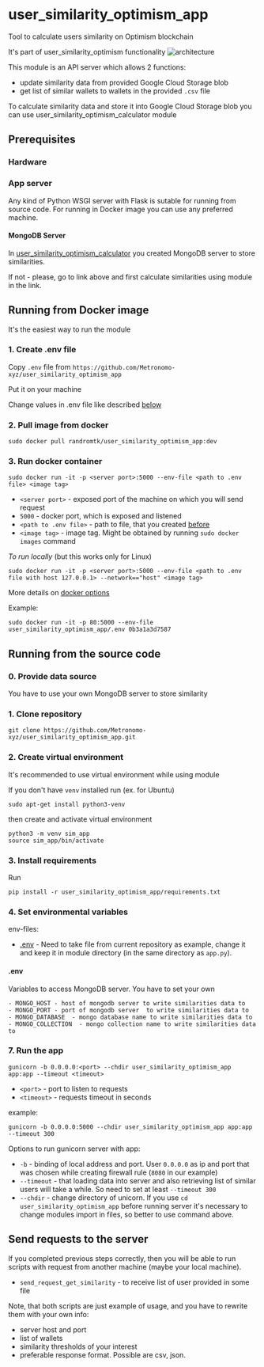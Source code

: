 # user_similarity_optimism_app
Tool to calculate users similarity on Optimism blockchain

It's part of user_similarity_optimism functionality
![architecture](http://dl3.joxi.net/drive/2024/02/25/0016/0232/1081576/76/fcf7b0a8f8.jpg)

This module is an API server which allows 2 functions:
- update similarity data from provided Google Cloud Storage blob
- get list of similar wallets to wallets in the provided `.csv` file

To calculate similarity data and store it into Google Cloud Storage blob you can use user_similarity_optimism_calculator module 

## Prerequisites

### Hardware

### App server
Any kind of Python WSGI server with Flask is sutable for running from source code.
For running in Docker image you can use any preferred machine.

#### MongoDB Server
In [user_similarity_optimism_calculator](https://github.com/Metronomo-xyz/user_similarity_optimism_calculator) you created MongoDB server to store similarities.

If not - please, go to link above and first calculate similarities using module in the link.

## Running from Docker image
It's the easiest way to run the module

### 1. Create .env file

Copy `.env` file from `https://github.com/Metronomo-xyz/user_similarity_optimism_app`

Put it on your machine

Change values in .env file like described [below](#env)

### 2. Pull image from docker

```
sudo docker pull randromtk/user_similarity_optimism_app:dev
```

### 3. Run docker container

```
sudo docker run -it -p <server port>:5000 --env-file <path to .env file> <image tag>
```
- `<server port>` - exposed port of the machine on which you will send request
- `5000` - docker port, which is exposed and listened 
- `<path to .env file>` - path to file, that you created [before](#1createenvfile)
- `<image tag>` - image tag. Might be obtained by running `sudo docker images` command

*To run locally* (but this works only for Linux) 

```
sudo docker run -it -p <server port>:5000 --env-file <path to .env file with host 127.0.0.1> --network=="host" <image tag>
```

More details on [docker options](https://docs.docker.com/engine/reference/commandline/run/#publish)

Example:
```
sudo docker run -it -p 80:5000 --env-file user_similarity_optimism_app/.env 0b3a1a3d7587
```

## Running from the source code

### 0. Provide data source

You have to use your own MongoDB server to store similarity

### 1. Clone repository

`git clone https://github.com/Metronomo-xyz/user_similarity_optimism_app.git`

### 2. Create virtual environment

It's recommended to use virtual environment while using module

If you don't have `venv` installed run (ex. for Ubuntu)
```
sudo apt-get install python3-venv

```
then create and activate virtual environment
```
python3 -m venv sim_app
source sim_app/bin/activate
```

### 3. Install requirements
Run
```
pip install -r user_similarity_optimism_app/requirements.txt
```

### 4. Set environmental variables

env-files:
- [.env](#env) - Need to take file from current repository as example, change it and keep it in module directory (in the same directory as `app.py`).

#### .env

Variables to access MongoDB server. You have to set your own

```
- MONGO_HOST - host of mongodb server to write similarities data to
- MONGO_PORT - port of mongodb server  to write similarities data to
- MONGO_DATABASE  - mongo database name to write similarities data to
- MONGO_COLLECTION  - mongo collection name to write similarities data to
```

### 7. Run the app

```
gunicorn -b 0.0.0.0:<port> --chdir user_similarity_optimism_app app:app --timeout <timeout>
```
- `<port>` - port to listen to requests
- `<timeout>` - requests timeout in seconds

example:

```gunicorn -b 0.0.0.0:5000 --chdir user_similarity_optimism_app app:app --timeout 300```

Options to run gunicorn server with app:

- `-b` - binding of local address and port. User `0.0.0.0` as ip and port that was chosen while creating firewall rule (`8080` in our example) 
- `--timeout` - that loading data into server and also retrieving list of similar users will take a while. So need to set at least `--timeout 300`
- `--chdir` - change directory of unicorn. If you use `cd user_similarity_optimism_app` before running server it's necessary to change modules import in files, so better to use command above.

## Send requests to the server

If you completed previous steps correctly, then you will be able to run scripts with request from another machine (maybe your local machine).

- `send_request_get_similarity` - to receive list of user provided in some file

Note, that both scripts are just example of usage, and you have to rewrite them with your own info:

- server host and port
- list of wallets
- similarity thresholds of your interest
- preferable response format. Possible are csv, json.
